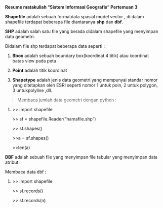 **Resume matakuliah “Sistem Informasi Geografis” Pertemuan 3**

**Shapefile** adalah sebuah formatdata spasial model vector , di dalam shapefile terdapat beberapa file diantaranya **shp** dan **dbf**.

**SHP** adalah salah satu file yang berada didalam shapefile yang menyimpan data geometri.

Didalam file shp terdapat beberapa data seperti :

1.  **Bbox** adalah sebuah boundary box(koordinat 4 titik) atau koordinat batas view pada peta

2.  **Point** adalah titik koordinat

3.  **Shapetype** adalah jenis data geometri yang mempunyai standar nomor yang ditetapkan oleh ESRI seperti nomor 1 untuk poin, 2 untuk polygon, 3 untukpolyline ,dll.

> Membaca jumlah data geometri dengan python :

1.  &gt;&gt; import shapefile

    &gt;&gt; sf = shapefile.Reader(“namafile.shp”)

    &gt;&gt; sf.shapes()

    &gt;&gt;a = sf.shapes()

    &gt;&gt;len(a)

**DBF** adalah sebuah file yang menyimpan file tabular yang menyimpan data atribut.

Membaca data dbf :

1.  &gt;&gt; import shapefile

    &gt;&gt; sf.records()

    &gt;&gt; sf.records(n)
